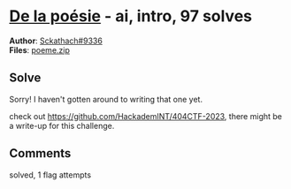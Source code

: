[De la poésie](challenge_files/README.md) - ai, intro, 97 solves
===

**Author**: [Sckathach#9336](https://github.com/Sckathach)    
**Files**: [poeme.zip](https://www.narthorn.com/ctf/404CTF-2023/challenge_files/Intelligence%20Artificielle/De%20la%20po%C3%A9sie/poeme.zip)

## Solve

Sorry! I haven't gotten around to writing that one yet.

check out https://github.com/HackademINT/404CTF-2023, there might be a write-up for this challenge.

## Comments

solved, 1 flag attempts